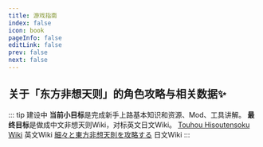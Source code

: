 ```yaml
---
title: 游戏指南
index: false
icon: book
pageInfo: false
editLink: false
prev: false
next: false
---
```



## **关于「东方非想天则」的角色攻略与相关数据✨**
::: tip 建设中
**当前小目标**是完成新手上路基本知识和资源、Mod、工具讲解。
**最终目标**是做成中文非想天则Wiki，对标英文日文Wiki。
[Touhou Hisoutensoku Wiki](https://hisouten.koumakan.jp/wiki/Touhou_Hisoutensoku_Wiki) 英文Wiki
[細々と東方非想天則を攻略する](https://w.atwiki.jp/bulletaction/) 日文Wiki
:::

